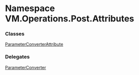 # Namespace VM.Operations.Post.Attributes

### Classes

 [ParameterConverterAttribute](VM.Operations.Post.Attributes.ParameterConverterAttribute.md)

### Delegates

 [ParameterConverter](VM.Operations.Post.Attributes.ParameterConverter.md)


